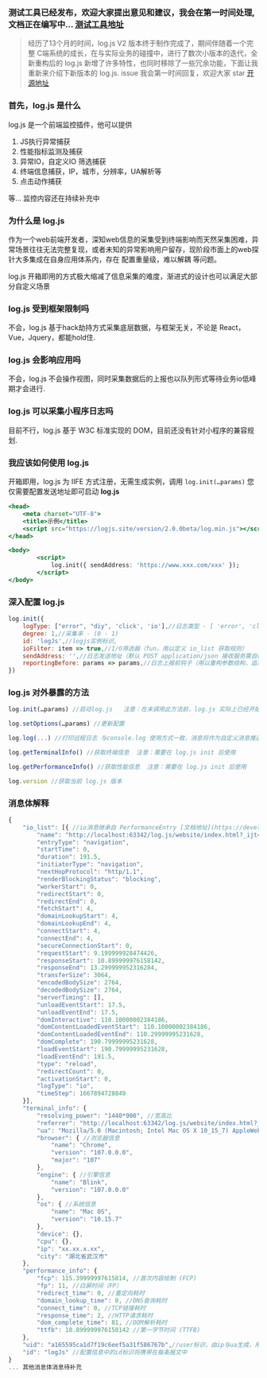 ### 测试工具已经发布，欢迎大家提出意见和建议，我会在第一时间处理, 文档正在编写中... [测试工具地址](https://logjs.site/version/2.0.0beta/debugTool.html)
>
> 经历了13个月的时间，log.js V2 版本终于制作完成了，期间伴随着一个完整 C端系统的成长，在与实际业务的碰撞中，进行了数次小版本的迭代，全新重构后的 log.js 新增了许多特性，也同时移除了一些冗余功能，下面让我重新来介绍下新版本的 log.js.  issue 我会第一时间回复，欢迎大家 star  [开源地址](https://gitee.com/clark-fl/log.js)
>

### 首先，log.js 是什么

log.js 是一个前端监控插件，他可以提供

1. JS执行异常捕获
2. 性能指标监测及捕获
3. 异常IO，自定义IO 筛选捕获
4. 终端信息捕获，IP，城市，分辨率，UA解析等
5. 点击动作捕获

等...   监控内容还在持续补充中

### 为什么是 log.js

作为一个web前端开发者，深知web信息的采集受到终端影响而天然采集困难，异常场景往往无法完整复现，或者未知的异常影响用户留存，现阶段市面上的web探针大多集成在自身应用体系内，存在 配置重量级，难以解耦 等问题。

log.js 开箱即用的方式极大缩减了信息采集的难度，渐进式的设计也可以满足大部分自定义场景

### log.js 受到框架限制吗

不会，log.js 基于hack劫持方式采集底层数据，与框架无关，不论是 React，Vue，Jquery，都能hold住.

### log.js 会影响应用吗

不会，log.js 不会操作视图，同时采集数据后的上报也以队列形式等待业务io低峰期才会进行.

### log.js 可以采集小程序日志吗

目前不行，log.js 基于 W3C 标准实现的 DOM，目前还没有针对小程序的兼容规划.

### 我应该如何使用 log.js

开箱即用，log.js 为 IIFE 方式注册，无需生成实例，调用 `log.init(…params)` 您仅需要配置发送地址即可启动 **log.js**

```jsx
<head>
    <meta charset="UTF-8">
    <title>示例</title>
    <script src="https://logjs.site/version/2.0.0beta/log.min.js"></script>
</head>

<body>
		<script>
			log.init({ sendAddress: 'https://www.xxx.com/xxx' });
		</script>
</body>
```

### 深入配置 log.js

```jsx
log.init({
    logType: ["error", "diy", 'click', 'io'],//日志类型 - [ 'error', 'click', 'diy', 'io' ]
    degree: 1,//采集率 - (0 - 1)
    id: 'logJs',//logjs实例标识,
    ioFilter: item => true,//I/O筛选器（fun，用以定义 io_list 获取规则）
    sendAddress: '',//日志发送地址（默认 POST application/json 接收服务需自行配置跨域）
    reportingBefore: params => params,//日志上报前钩子（用以重构参数结构，追加自定义参数）
})
```

### log.js 对外暴露的方法

```jsx
log.init(…params) //启动log.js   注意：在未调用此方法前，log.js 实际上已经开始工作了，不过信息均存放在内存中，外部无法访问
```

```jsx
log.setOptions(…params) //更新配置
```

```jsx
log.log(...) //打印远程日志 与console.log 使用方式一致，消息将作为自定义消息推送
```

```jsx
log.getTerminalInfo() //获取终端信息  注意：需要在 log.js init 后使用
```

```jsx
log.getPerformanceInfo() //获取性能信息  注意：需要在 log.js init 后使用
```

```jsx
log.version //获取当前 log.js 版本
```

### 消息体解释

```jsx
{
	"io_list": [{ //io消息继承自 PerformanceEntry [文档地址](https://developer.mozilla.org/zh-CN/docs/Web/API/PerformanceEntry)
		"name": "http://localhost:63342/log.js/website/index.html?_ijt=26dmaaemranugo6rciidd5nar5",
		"entryType": "navigation",
		"startTime": 0,
		"duration": 191.5,
		"initiatorType": "navigation",
		"nextHopProtocol": "http/1.1",
		"renderBlockingStatus": "blocking",
		"workerStart": 0,
		"redirectStart": 0,
		"redirectEnd": 0,
		"fetchStart": 4,
		"domainLookupStart": 4,
		"domainLookupEnd": 4,
		"connectStart": 4,
		"connectEnd": 4,
		"secureConnectionStart": 0,
		"requestStart": 9.199999928474426,
		"responseStart": 10.899999976158142,
		"responseEnd": 13.299999952316284,
		"transferSize": 3064,
		"encodedBodySize": 2764,
		"decodedBodySize": 2764,
		"serverTiming": [],
		"unloadEventStart": 17.5,
		"unloadEventEnd": 17.5,
		"domInteractive": 110.10000002384186,
		"domContentLoadedEventStart": 110.10000002384186,
		"domContentLoadedEventEnd": 110.29999995231628,
		"domComplete": 190.79999995231628,
		"loadEventStart": 190.79999995231628,
		"loadEventEnd": 191.5,
		"type": "reload",
		"redirectCount": 0,
		"activationStart": 0,
		"logType": "io",
		"timeStep": 1667894728849
	}],
	"terminal_info": {
		"resolving_power": "1440*900", //宽高比
		"referrer": "http://localhost:63342/log.js/website/index.html?_ijt=26dmaaemranugo6rciidd5nar5", //referrer
		"ua": "Mozilla/5.0 (Macintosh; Intel Mac OS X 10_15_7) AppleWebKit/537.36 (KHTML, like Gecko) Chrome/107.0.0.0 Safari/537.36", //ua
		"browser": { //浏览器信息
			"name": "Chrome",
			"version": "107.0.0.0",
			"major": "107"
		},
		"engine": { //引擎信息
			"name": "Blink",
			"version": "107.0.0.0"
		},
		"os": { //系统信息
			"name": "Mac OS",
			"version": "10.15.7"
		},
		"device": {},
		"cpu": {},
		"ip": "xx.xx.x.xx",
		"city": "湖北省武汉市"
	},
	"performance_info": {
		"fcp": 115.39999997615814, //首次内容绘制 (FCP)
		"fp": 11, //白屏时间（FP）
		"redirect_time": 0, //重定向耗时
		"domain_lookup_time": 0, //DNS查询耗时
		"connect_time": 0, //TCP链接耗时
		"response_time": 2, //HTTP请求耗时
		"dom_complete_time": 81, //DOM解析耗时
		"ttfb": 10.899999976158142 //第一字节时间 (TTFB)
	},
	"uid": "a165595ca1d7f19c6eef5a31f586767b",//user标识，由ip与ua生成，用以追溯行为轨迹
	"id": "logJs" //配置信息中的id标识将携带在每条报文中
}
... 其他消息体消息待补充
```